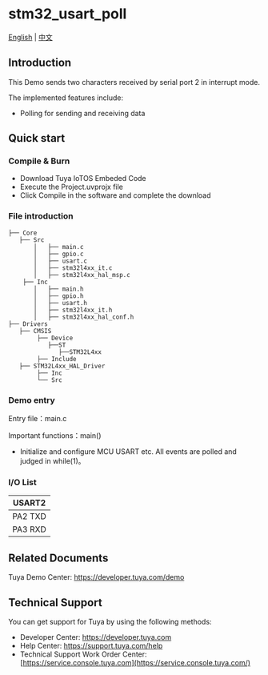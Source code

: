 # stm32_usart_poll

[English](./README.md) | [中文](./README_zh.md)

## Introduction  

This Demo sends two characters received by serial port 2 in interrupt mode.

The implemented features include:

+ Polling for sending and receiving data


## Quick start  

### Compile & Burn
+ Download Tuya IoTOS Embeded Code
+ Execute the Project.uvprojx file
+ Click Compile in the software and complete the download


### File introduction 

```
├── Core
   ├── Src
       │   ├── main.c
       │   ├── gpio.c
       │   ├── usart.c
       │   ├── stm32l4xx_it.c
       │   ├── stm32l4xx_hal_msp.c
    ├── Inc
       │   ├── main.h
       │   ├── gpio.h
       │   ├── usart.h
       │   ├── stm32l4xx_it.h
       │   ├── stm32l4xx_hal_conf.h
├── Drivers
   ├── CMSIS
        ├── Device
           ├──ST
              ├──STM32L4xx
        ├── Include              
   ├── STM32L4xx_HAL_Driver
        ├── Inc
        └── Src
```



### Demo entry

Entry file：main.c

Important functions：main()

+ Initialize and configure MCU USART etc. All events are polled and judged in while(1)。



### I/O List  

| USART2  |
| :-----: |
| PA2 TXD |
| PA3 RXD |



## Related Documents

  Tuya Demo Center: https://developer.tuya.com/demo



## Technical Support

  You can get support for Tuya by using the following methods:

- Developer Center: https://developer.tuya.com
- Help Center: https://support.tuya.com/help
- Technical Support Work Order Center: [https://service.console.tuya.com](https://service.console.tuya.com/) 

